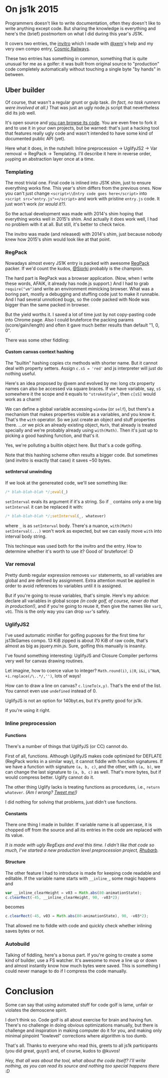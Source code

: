 # On js1k 2015

Programmers doesn't like to write documentation, often they doesn't like to write anything except code.
But sharing the knowledge is everything and here's the (brief) postmortem on what I did during this year's JS1K.

It covers two entries, the [invitro](http://subzey.github.io/js1k2015invitro/) which I made with [@xem](https://github.com/xem)'s help and my very own compo entry, [Cosmic Railways](http://js1k.com/2015-hypetrain/demo/2217).

These two entries has something in common, something that is quite unusual for me as a golfer:
it was built from original source to "production" code completely automatically without touching a single byte "by hands" in between.

## Uber builder

Of course, that wasn't a regular grunt or gulp task. _(In fact, no task runners were involved at all.)_
That was just an ugly node.js script that nevertheless did its job well.

It's open source and [you can browse its code](https://github.com/subzey/js1k2015/blob/master/make.js).
You are even free to fork it and to use it in your own projects, but be warned: that's just a hacking tool that features really ugly code and wasn't intended to have some kind of documented public API (yet).

Here what it does, in the nutshell: Inline preprocession → UglifyJS2 → Var removal → RegPack → Templating.
I'll describe it here in reverse order, `pop`ping an abstraction layer once at a time.

### Templating

The most trivial one. Final code is inlined into JS1K shim, just to ensure everything works fine.
This year's shim differs from the previous ones.
Now you can't just change `<script>\\Entry code goes here</script>` into `<script src="entry.js"></script>` and work with pristine `entry.js` code. It just won't work _(or would it?)_.

So the actual development was made with 2014's shim hoping that everything works well in 2015's shim. And actually it does work well, I had no problem with it at all. But still, it's better to check twice.

The invitro was made (and released) with 2014's shim, just because nobody knew how 2015's shim would look like at that point.

### RegPack

Nowadays almost every JS1K entry is packed with awesome [RegPack](http://siorki.github.io/regPack.html) packer.
If we'd count the kudos, [@Siorki](https://github.com/Siorki) probably is the champion.

The hard part is RegPack was a browser application. (Now, when I write these words, AFAIK, it already has node.js support.)
And I had to grab `require("vm")`and write an environment mimicking browser.
What was a boring part, mostly a debugging and stuffing code just to make it runnable.
And I had several unnoticed bugs, so the code packed with Node was bigger than the same packed in browser.

But the yield worths it. I saved a lot of time just by not copy-pasting code into Chrome page.
Also I could bruteforce the packing params (score/gain/length) and often it gave much better results than default "1, 0, 0".

There was some other fiddling:

#### Custom canvas context hashing

The "builtin" hashing copies ctx methods with shorter name. But it cannot deal with property setters. Assign `c.sS = 'red'` and js interpreter will just do nothing useful.

Here's an idea proposed by @xem and evolved by me: long ctx property names can also be accessed via square braces. If we have variable, say, `sS` somewhere it the scope and it equals to `"strokeStyle"`, then `c[sS]` would work as a charm!

We can define a global variable accessing `window` (or `self`), but there's a mechanism that makes properties visible as a variables, and you know it. That's the `with` operator. So we just create an object and stuff properties there.
...or we pick an already existing object, `Math`, that already is treated specially and we're probably already using `with(Math)`. Then it's just up to picking a good hashing function, and that's it.

Yes, we're polluting a builtin object here. But that's a code golfing.

Note that this hashing scheme often results a bigger code. But sometimes (and invitro is exactly that case) it saves ~50 bytes.

#### setInterval unwinding

If we look at the genereated code, we'll see something like:

```javascript
/* blah-blah-blah */;eval(_)
```

`setInterval` evals its argument if it's a string. So if `_` contains only a one big `setInterval` it can be replaced it with:

```javascript
/* blah-blah-blah */;setInterval(_, whatever)
```
where `_` is as `setInterval` body. There's a nuance, `with(Math) setInterval(...)` won't work as expected, but we can easily move `with` into interval body string.

This techinque was used both for the invitro and the entry. How to determine whether it's worth to use it? Good ol' bruteforce! :D

### Var removal

Pretty dumb regular expression removes `var` statements, so all variables are global and are defined by assignment.
Extra attention must be applied in order to avoid references to variables until it is assigned.

But if you're going to reuse variables, that's simple.
Here's my advice: declare all variables in global scope _(in code golf, of course, never do that in production!)_, and if you're going to reuse it, then give the names like `var1`, `v01`. This is the only way you can drop `var`'s safely.

### UglifyJS2

I've used automatic minifier for golfing puposes for the first time for js13kGames compo.
13 KiB zipped is about 70 KiB of raw code, that's almost as big as jquery.min.js.
Sure, golfing this manually is insanity.

I've found something interesting: UglifyJS and Closure Compiler performs very well for canvas drawing routines.

Let imagine, how to coerce value to integer? `Math.round(i)`, `i|0`, `i&i`, `i^NaN`, `+i.replace(/\..*/,'')`, lots of ways!

How can to draw a line on canvas? `c.lineTo(x,y)`. That's the end of the list.
You cannot even use `undefined` instead of 0.

UglifyJS is not an option for 140byt.es, but it's pretty good for js1k.

If you're using it right.

### Inline preprocession

#### Functions

There's a number of things that UglifyJS (or CC) cannot do.

First of all, functions. Although UglifyJS makes code optimized for DEFLATE (RegPack works in a similar way), it cannot fiddle with function signatures.
If we have a function with signature `(a, b, c)`, and the other, with `(a, b)`, we can change the last signature
to `(a, b, c)` as well. That's more bytes, but if would compress better. Uglify cannot do it.

The other thing Uglify lacks is treating functions as procedures, i.e., `return whatever`. _(Am I wrong? [Tweet me!](http://twitter.com/subzey/))_

I did nothing for solving that problems, just didn't use functions.

#### Constants

There one thing I made in builder. If variable name is all uppercase, it is chopped off from the source and all its entries in the code are replaced with its value.

_It is made with ugly RegExps and eval this time. I didn't like that code so much, I've started a new production level preprocession project, [Rhubarb](https://www.npmjs.com/package/rhubarb)._

#### Structure

The other feature I had to introduce is made for keeping code readable and editable.
If the variable name starts with `__inline_`, some magic happens and

```javascript
var __inline_clearHeight = v03 = Math.abs(80-animationState);
c.clearRect(-45, __inline_clearHeight, 90, -v03*2);
```

becomes

```javascript
c.clearRect(-45, v03 = Math.abs(80-animationState), 90, -v03*2);
```

That allowed me to fiddle with code and quickly check whether inlining saves bytes or not.

### Autobuild

Talking of fiddling, here's a bonus part. If you're going to create a some kind of builder, use a FS watcher.
It's awesome to move a line up or down and almost instantly know how much bytes were saved.
This is something I could never manage to do if I compress the code manually.

# Conclusion

Some can say that using automated stuff for code golf is lame, unfair or violates the demoscene spirit.

I don't think so. Code golf is all about exerсise for brain and having fun.
There's no challenge in doing obvious optimizations manually, but there is challenge and inspiration
in making computer do it for you, and making only minimal pinpoint "lowlevel" corrections where algorithm
is too dumb.

That's all. Thanks to everyone who read this, greets to all js1k participants (you did great, guys!) and, of course, kudos to @kuvos!

*Hey, that all was about the tool, what about the code itself? I'll write nothing, as you can read its source and nothing too special happens there :D*
